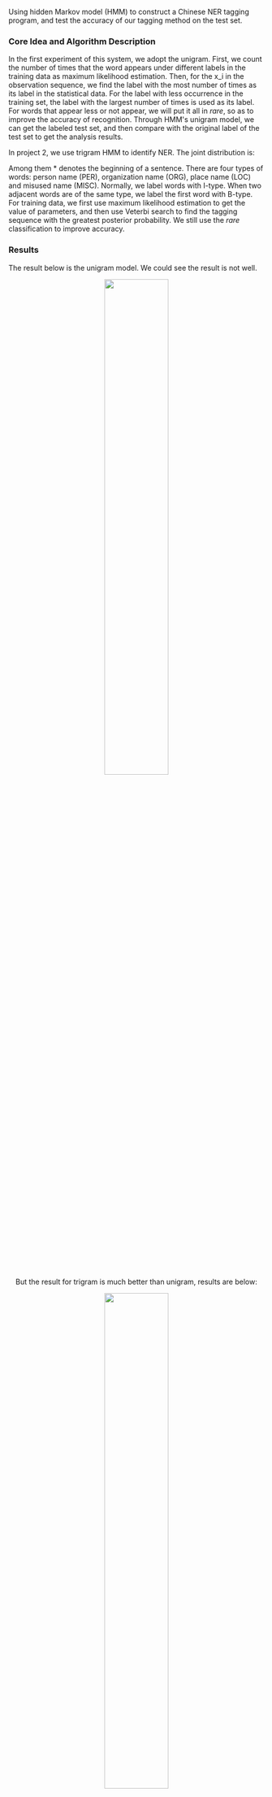 Using hidden Markov model (HMM) to construct a Chinese NER tagging program, and test the accuracy of our tagging method on the test set.

### Core Idea and Algorithm Description
In the first experiment of this system, we adopt the unigram.  First, we count the number of times that the word appears under different labels in the training data as maximum likelihood estimation. Then, for the x_i in the observation sequence, we find the label with the most number of times as its label in the statistical data. For the label with less occurrence in the training set, the label with the largest number of times is used as its label. For words that appear less or not appear, we will put it all in _rare_, so as to improve the accuracy of recognition. Through HMM's unigram model, we can get the labeled test set, and then compare with the original label of the test set to get the analysis results.

In project 2, we use trigram HMM to identify NER. 
The joint distribution is:

Among them * denotes the beginning of a sentence. There are four types of words: person name (PER), organization name (ORG), place name (LOC) and misused name (MISC). Normally, we label words with I-type. When two adjacent words are of the same type, we label the first word with B-type. For training data, we first use maximum likelihood estimation to get the value of parameters, and then use Veterbi search to find the tagging sequence with the greatest posterior probability. We still use the _rare_ classification to improve accuracy.

### Results
The result below is the unigram model. We could see the result is not well. 

<center>
<img src="https://img-blog.csdnimg.cn/20181119152056911.jpg" width=50% height=50% /> 
<center>

But the result for trigram is much better than unigram, results are below:
<center>
<img src="https://img-blog.csdnimg.cn/2018111915253119.jpg" width=50% height=50% /> 
<center>
Compared with the results of experiment 1, the recognition accuracy of Experiment 2 has been greatly improved, from 22% to 76%. Although the recall rate has not been greatly improved, the F1-Score has been doubled.

Specifically, the number of named entities correctly identified in Experiment 1 and Experiment 2 is basically the same, so the recall rate is similar, but experiment 1 mistook a large number of non-named entities for named entities, resulting in low recognition accuracy, which also reflects the defects of the model used in experiment 1.

In fact, the one-dimensional model used in Experiment 1 only considers the transmission probability of hidden Markov model, does not consider the transition probability between tags, ignores the correlation between the front and back tags in the tag sequence, so the experiment results are poor.

In experiment 2, a trigram hidden Markov model was used to improve the model defects in experiment 1, thus achieving a leap in recognition accuracy.

However, it was noted that the improvement of Experiment 2 did not improve the recall rate, which is the deficiency of the model and needs further study.

### Main Modules and Echnological Processes
Data Description: our original data is ner_train.dat. The data form is two columns per row. The first column is a word in a sentence, and the second column is the annotation of the word. We selected some data from training data as test data and saved it into ner_dev.key.

#### (1) count_freqs.py module:
Used for word count and transfer count.The method parameter is ner_train_rare.dat. The result is saved into ner_rare.counts.
		The results are as follows:
		a. the second mark is WORDTAG:
		13 WORDTAG I-ORG University
		This shows that in training data, University appears 13 times with I-ORG tag.
		b. the second mark is n-GRAM:
		This row data is used to record Count (y), Count (yn-1, yn) and Count (yn-2, yn-1, yn).
		For example:
		3792 2-GRAM O I-ORG
		This is used to record the number of I-ORG after the O tag: 3792
		1586 3-GRAM O I-ORG I-ORG
		The above record shows that the number of combinations of O, I-ORG and I-ORG is 1586.


#### (2) get_output_2.py 
It is our core module, get_output_1.py is simpler than 2, so we only introduce get_output_2.py.
TagRatio method: computing conditional probabilities

TagRatio first reads the previous generated ner_multiTag. counts file and traverses the rows labeled "1-GRAM" and "WORDTAG". tagRecord is used to record the number of occurrences of each tag in the unary grammar, and wordRecord is used to count the number of occurrences of words under a tag. WordCal records the conditional probability of word occurrence when a label is known: WordCal [word] [tag]

Handle method: dividing data into sentences and passing them into Viterbi functions.

Handle reads the data in the verification set ner_dev.dat and adds sentences list in the form of sentences. At the same time, two empty lists of dp_tag and dp_prob equal to sentences are formed to load tags and probabilities respectively. We pass sentences, empty dp_tag and dp_prob in corresponding positions into Viterbi method. Eventually, our sentences, and the corresponding tags and probability will be sent back as return.
Viterbi function: Viterbi algorithm is used to calculate the maximum likelihood labels of each observation sentence.

When the last word in the clause appears in dic, we first determine whether it has recursively reached the starting point. For clauses that are already at the starting point of recursion, we call the CalculateQ method. We find the largest label in all the labels directly. For clauses that are not from the starting point of recursion, we calculate the probability of combination and go down. First level recursion.

When the end of a clause is used to train words that do not appear in our expectations, we use the _rara_set to process them. The following process is exactly similar to the above process.

Run method: control process

First call tagRatio to generate DIC for recording conditional probability, and then call handle to split the test set into sentences and label and probability. Go through sentences again and write the result to the file.

#### （3）multi_tag.py
In the ner_dat, ner_countin the content in ner_train_multiTag.dat, and the example to the data to the data, the change, the name to the number, the number, the name, and the name.

#### （4）eval_ne_tagger.py 
Method for analyzing the  accuracy of experimence. The parameters are the real labels of the test set, and the labels we predict.



